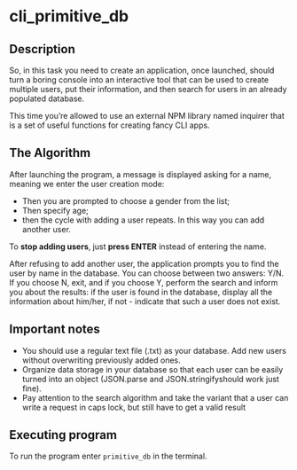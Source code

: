 # cli_primitive_db

## Description
So, in this task you need to create an application, once launched, should turn a boring console into an interactive tool that can be used to create multiple users, put their information, and then search for users in an already populated database.

This time you’re allowed to use an external NPM library named inquirer that is a set of useful functions for creating fancy CLI apps.

## The Algorithm
After launching the program, a message is displayed asking for a name, meaning we enter the user creation mode:
- Then you are prompted to choose a gender from the list;
- Then specify age;
- then the cycle with adding a user repeats. In this way you can add another user.

To **stop adding users**, just **press ENTER** instead of entering the name.

After refusing to add another user, the application prompts you to find the user by name in the database. You can choose between two answers: Y/N. If you choose N, exit, and if you choose Y, perform the search and inform you about the results: if the user is found in the database, display all the information about him/her, if not - indicate that such a user does not exist.

## Important notes
- You should use a regular text file (.txt) as your database. Add new users without overwriting previously added ones.
- Organize data storage in your database so that each user can be easily turned into an object (JSON.parse and JSON.stringifyshould work just fine).
- Pay attention to the search algorithm and take the variant that a user can write a request in caps lock, but still have to get a valid result

## Executing program
To run the program enter `primitive_db` in the terminal.

